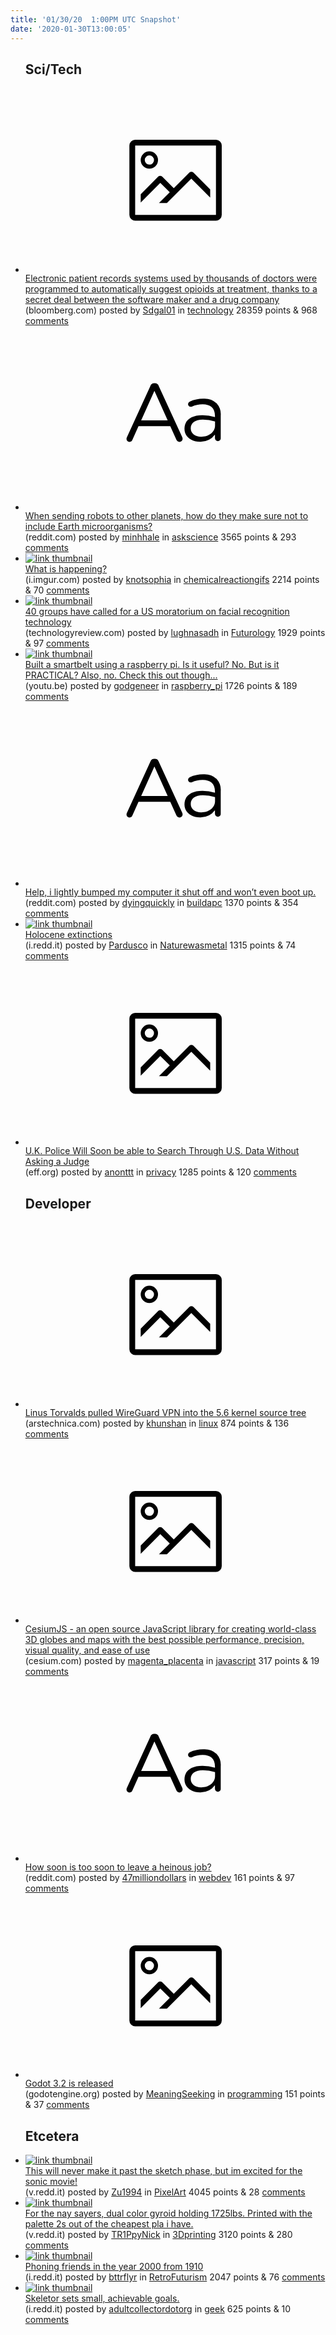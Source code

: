 ```yaml
---
title: '01/30/20  1:00PM UTC Snapshot'
date: '2020-01-30T13:00:05'
---
```

<ul>
<h2>Sci/Tech</h2>

<li><a href='https://www.bloomberg.com/news/articles/2020-01-29/health-records-company-pushed-opioids-to-doctors-in-secret-deal'><svg version='1.1' viewBox='-34 -14 104 64' preserveAspectRatio='xMidYMid meet' xmlns='http://www.w3.org/2000/svg' xmlns:xlink='http://www.w3.org/1999/xlink'>
    <title>link thumbnail</title>
    <path d='M32,4H4A2,2,0,0,0,2,6V30a2,2,0,0,0,2,2H32a2,2,0,0,0,2-2V6A2,2,0,0,0,32,4ZM4,30V6H32V30Z'></path>
    <path d='M8.92,14a3,3,0,1,0-3-3A3,3,0,0,0,8.92,14Zm0-4.6A1.6,1.6,0,1,1,7.33,11,1.6,1.6,0,0,1,8.92,9.41Z'></path>
    <path d='M22.78,15.37l-5.4,5.4-4-4a1,1,0,0,0-1.41,0L5.92,22.9v2.83l6.79-6.79L16,22.18l-3.75,3.75H15l8.45-8.45L30,24V21.18l-5.81-5.81A1,1,0,0,0,22.78,15.37Z'></path>
    </svg></a><div><div class='linkTitle'><a href='https://www.bloomberg.com/news/articles/2020-01-29/health-records-company-pushed-opioids-to-doctors-in-secret-deal'>Electronic patient records systems used by thousands of doctors were programmed to automatically suggest opioids at treatment, thanks to a secret deal between the software maker and a drug company</a></div>(bloomberg.com) posted by <a href='https://www.reddit.com/user/Sdgal01'>Sdgal01</a> in <a href='https://www.reddit.com/r/technology'>technology</a> 28359 points & 968 <a href='https://www.reddit.com/r/technology/comments/evt5vz/electronic_patient_records_systems_used_by/'>comments</a></div></li>

<li><a href='https://www.reddit.com/r/askscience/comments/evxjj2/when_sending_robots_to_other_planets_how_do_they/'><svg version='1.1' viewBox='-34 -12 104 64' preserveAspectRatio='xMidYMid slice' xmlns='http://www.w3.org/2000/svg' xmlns:xlink='http://www.w3.org/1999/xlink'>
    <title>text link thumbnail</title>
    <path d='M12.19,8.84a1.45,1.45,0,0,0-1.4-1h-.12a1.46,1.46,0,0,0-1.42,1L1.14,26.56a1.29,1.29,0,0,0-.14.59,1,1,0,0,0,1,1,1.12,1.12,0,0,0,1.08-.77l2.08-4.65h11l2.08,4.59a1.24,1.24,0,0,0,1.12.83,1.08,1.08,0,0,0,1.08-1.08,1.64,1.64,0,0,0-.14-.57ZM6.08,20.71l4.59-10.22,4.6,10.22Z'>
    </path>
    <path d='M32.24,14.78A6.35,6.35,0,0,0,27.6,13.2a11.36,11.36,0,0,0-4.7,1,1,1,0,0,0-.58.89,1,1,0,0,0,.94.92,1.23,1.23,0,0,0,.39-.08,8.87,8.87,0,0,1,3.72-.81c2.7,0,4.28,1.33,4.28,3.92v.5a15.29,15.29,0,0,0-4.42-.61c-3.64,0-6.14,1.61-6.14,4.64v.05c0,2.95,2.7,4.48,5.37,4.48a6.29,6.29,0,0,0,5.19-2.48V26.9a1,1,0,0,0,1,1,1,1,0,0,0,1-1.06V19A5.71,5.71,0,0,0,32.24,14.78Zm-.56,7.7c0,2.28-2.17,3.89-4.81,3.89-1.94,0-3.61-1.06-3.61-2.86v-.06c0-1.8,1.5-3,4.2-3a15.2,15.2,0,0,1,4.22.61Z'>
    </path>
    </svg></a><div><div class='linkTitle'><a href='https://www.reddit.com/r/askscience/comments/evxjj2/when_sending_robots_to_other_planets_how_do_they/'>When sending robots to other planets, how do they make sure not to include Earth microorganisms?</a></div>(reddit.com) posted by <a href='https://www.reddit.com/user/minhhale'>minhhale</a> in <a href='https://www.reddit.com/r/askscience'>askscience</a> 3565 points & 293 <a href='https://www.reddit.com/r/askscience/comments/evxjj2/when_sending_robots_to_other_planets_how_do_they/'>comments</a></div></li>

<li><a href='https://i.imgur.com/CptNeJT.gifv'><img src='https://a.thumbs.redditmedia.com/Zy98BXSH9Fr2G-QysX4DzXK7Ujiis1BNcD9NV4otDd8.jpg' alt='link thumbnail'></a><div><div class='linkTitle'><a href='https://i.imgur.com/CptNeJT.gifv'>What is happening?</a></div>(i.imgur.com) posted by <a href='https://www.reddit.com/user/knotsophia'>knotsophia</a> in <a href='https://www.reddit.com/r/chemicalreactiongifs'>chemicalreactiongifs</a> 2214 points & 70 <a href='https://www.reddit.com/r/chemicalreactiongifs/comments/evy8v2/what_is_happening/'>comments</a></div></li>

<li><a href='https://www.technologyreview.com/f/615098/facial-recognition-clearview-ai-epic-privacy-moratorium-surveillance/'><img src='https://b.thumbs.redditmedia.com/1apJoC9k5jrPMkl4AL8r1hJVgeCFy69fxOjBHdh2wYI.jpg' alt='link thumbnail'></a><div><div class='linkTitle'><a href='https://www.technologyreview.com/f/615098/facial-recognition-clearview-ai-epic-privacy-moratorium-surveillance/'>40 groups have called for a US moratorium on facial recognition technology</a></div>(technologyreview.com) posted by <a href='https://www.reddit.com/user/lughnasadh'>lughnasadh</a> in <a href='https://www.reddit.com/r/Futurology'>Futurology</a> 1929 points & 97 <a href='https://www.reddit.com/r/Futurology/comments/evr2te/40_groups_have_called_for_a_us_moratorium_on/'>comments</a></div></li>

<li><a href='https://youtu.be/ZwIarUPmIgQ'><img src='https://b.thumbs.redditmedia.com/hASfXpE5EN8uwkQzwWN95oca6xNQskKiXXnkIm8QBgE.jpg' alt='link thumbnail'></a><div><div class='linkTitle'><a href='https://youtu.be/ZwIarUPmIgQ'>Built a smartbelt using a raspberry pi. Is it useful? No. But is it PRACTICAL? Also, no. Check this out though...</a></div>(youtu.be) posted by <a href='https://www.reddit.com/user/godgeneer'>godgeneer</a> in <a href='https://www.reddit.com/r/raspberry_pi'>raspberry_pi</a> 1726 points & 189 <a href='https://www.reddit.com/r/raspberry_pi/comments/evu03u/built_a_smartbelt_using_a_raspberry_pi_is_it/'>comments</a></div></li>

<li><a href='https://www.reddit.com/r/buildapc/comments/evp7fq/help_i_lightly_bumped_my_computer_it_shut_off_and/'><svg version='1.1' viewBox='-34 -12 104 64' preserveAspectRatio='xMidYMid slice' xmlns='http://www.w3.org/2000/svg' xmlns:xlink='http://www.w3.org/1999/xlink'>
    <title>text link thumbnail</title>
    <path d='M12.19,8.84a1.45,1.45,0,0,0-1.4-1h-.12a1.46,1.46,0,0,0-1.42,1L1.14,26.56a1.29,1.29,0,0,0-.14.59,1,1,0,0,0,1,1,1.12,1.12,0,0,0,1.08-.77l2.08-4.65h11l2.08,4.59a1.24,1.24,0,0,0,1.12.83,1.08,1.08,0,0,0,1.08-1.08,1.64,1.64,0,0,0-.14-.57ZM6.08,20.71l4.59-10.22,4.6,10.22Z'>
    </path>
    <path d='M32.24,14.78A6.35,6.35,0,0,0,27.6,13.2a11.36,11.36,0,0,0-4.7,1,1,1,0,0,0-.58.89,1,1,0,0,0,.94.92,1.23,1.23,0,0,0,.39-.08,8.87,8.87,0,0,1,3.72-.81c2.7,0,4.28,1.33,4.28,3.92v.5a15.29,15.29,0,0,0-4.42-.61c-3.64,0-6.14,1.61-6.14,4.64v.05c0,2.95,2.7,4.48,5.37,4.48a6.29,6.29,0,0,0,5.19-2.48V26.9a1,1,0,0,0,1,1,1,1,0,0,0,1-1.06V19A5.71,5.71,0,0,0,32.24,14.78Zm-.56,7.7c0,2.28-2.17,3.89-4.81,3.89-1.94,0-3.61-1.06-3.61-2.86v-.06c0-1.8,1.5-3,4.2-3a15.2,15.2,0,0,1,4.22.61Z'>
    </path>
    </svg></a><div><div class='linkTitle'><a href='https://www.reddit.com/r/buildapc/comments/evp7fq/help_i_lightly_bumped_my_computer_it_shut_off_and/'>Help, i lightly bumped my computer it shut off and won’t even boot up.</a></div>(reddit.com) posted by <a href='https://www.reddit.com/user/dyingquickly'>dyingquickly</a> in <a href='https://www.reddit.com/r/buildapc'>buildapc</a> 1370 points & 354 <a href='https://www.reddit.com/r/buildapc/comments/evp7fq/help_i_lightly_bumped_my_computer_it_shut_off_and/'>comments</a></div></li>

<li><a href='https://i.redd.it/95zcmdfqlsd41.jpg'><img src='https://b.thumbs.redditmedia.com/VoHp0x24CwDM3q2vJGAvQqbNu5G8qA1pqdjWrvFJ7qA.jpg' alt='link thumbnail'></a><div><div class='linkTitle'><a href='https://i.redd.it/95zcmdfqlsd41.jpg'>Holocene extinctions</a></div>(i.redd.it) posted by <a href='https://www.reddit.com/user/Pardusco'>Pardusco</a> in <a href='https://www.reddit.com/r/Naturewasmetal'>Naturewasmetal</a> 1315 points & 74 <a href='https://www.reddit.com/r/Naturewasmetal/comments/evuej1/holocene_extinctions/'>comments</a></div></li>

<li><a href='https://www.eff.org/deeplinks/2020/01/uk-police-will-soon-be-able-search-through-us-data-without-asking-judge'><svg version='1.1' viewBox='-34 -14 104 64' preserveAspectRatio='xMidYMid meet' xmlns='http://www.w3.org/2000/svg' xmlns:xlink='http://www.w3.org/1999/xlink'>
    <title>link thumbnail</title>
    <path d='M32,4H4A2,2,0,0,0,2,6V30a2,2,0,0,0,2,2H32a2,2,0,0,0,2-2V6A2,2,0,0,0,32,4ZM4,30V6H32V30Z'></path>
    <path d='M8.92,14a3,3,0,1,0-3-3A3,3,0,0,0,8.92,14Zm0-4.6A1.6,1.6,0,1,1,7.33,11,1.6,1.6,0,0,1,8.92,9.41Z'></path>
    <path d='M22.78,15.37l-5.4,5.4-4-4a1,1,0,0,0-1.41,0L5.92,22.9v2.83l6.79-6.79L16,22.18l-3.75,3.75H15l8.45-8.45L30,24V21.18l-5.81-5.81A1,1,0,0,0,22.78,15.37Z'></path>
    </svg></a><div><div class='linkTitle'><a href='https://www.eff.org/deeplinks/2020/01/uk-police-will-soon-be-able-search-through-us-data-without-asking-judge'>U.K. Police Will Soon be able to Search Through U.S. Data Without Asking a Judge</a></div>(eff.org) posted by <a href='https://www.reddit.com/user/anonttt'>anonttt</a> in <a href='https://www.reddit.com/r/privacy'>privacy</a> 1285 points & 120 <a href='https://www.reddit.com/r/privacy/comments/evuxtr/uk_police_will_soon_be_able_to_search_through_us/'>comments</a></div></li>

<h2>Developer</h2>

<li><a href='https://arstechnica.com/gadgets/2020/01/linus-torvalds-pulled-wireguard-vpn-into-the-5-6-kernel-source-tree/'><svg version='1.1' viewBox='-34 -14 104 64' preserveAspectRatio='xMidYMid meet' xmlns='http://www.w3.org/2000/svg' xmlns:xlink='http://www.w3.org/1999/xlink'>
    <title>link thumbnail</title>
    <path d='M32,4H4A2,2,0,0,0,2,6V30a2,2,0,0,0,2,2H32a2,2,0,0,0,2-2V6A2,2,0,0,0,32,4ZM4,30V6H32V30Z'></path>
    <path d='M8.92,14a3,3,0,1,0-3-3A3,3,0,0,0,8.92,14Zm0-4.6A1.6,1.6,0,1,1,7.33,11,1.6,1.6,0,0,1,8.92,9.41Z'></path>
    <path d='M22.78,15.37l-5.4,5.4-4-4a1,1,0,0,0-1.41,0L5.92,22.9v2.83l6.79-6.79L16,22.18l-3.75,3.75H15l8.45-8.45L30,24V21.18l-5.81-5.81A1,1,0,0,0,22.78,15.37Z'></path>
    </svg></a><div><div class='linkTitle'><a href='https://arstechnica.com/gadgets/2020/01/linus-torvalds-pulled-wireguard-vpn-into-the-5-6-kernel-source-tree/'>Linus Torvalds pulled WireGuard VPN into the 5.6 kernel source tree</a></div>(arstechnica.com) posted by <a href='https://www.reddit.com/user/khunshan'>khunshan</a> in <a href='https://www.reddit.com/r/linux'>linux</a> 874 points & 136 <a href='https://www.reddit.com/r/linux/comments/evrup9/linus_torvalds_pulled_wireguard_vpn_into_the_56/'>comments</a></div></li>

<li><a href='https://cesium.com/cesiumjs/'><svg version='1.1' viewBox='-34 -14 104 64' preserveAspectRatio='xMidYMid meet' xmlns='http://www.w3.org/2000/svg' xmlns:xlink='http://www.w3.org/1999/xlink'>
    <title>link thumbnail</title>
    <path d='M32,4H4A2,2,0,0,0,2,6V30a2,2,0,0,0,2,2H32a2,2,0,0,0,2-2V6A2,2,0,0,0,32,4ZM4,30V6H32V30Z'></path>
    <path d='M8.92,14a3,3,0,1,0-3-3A3,3,0,0,0,8.92,14Zm0-4.6A1.6,1.6,0,1,1,7.33,11,1.6,1.6,0,0,1,8.92,9.41Z'></path>
    <path d='M22.78,15.37l-5.4,5.4-4-4a1,1,0,0,0-1.41,0L5.92,22.9v2.83l6.79-6.79L16,22.18l-3.75,3.75H15l8.45-8.45L30,24V21.18l-5.81-5.81A1,1,0,0,0,22.78,15.37Z'></path>
    </svg></a><div><div class='linkTitle'><a href='https://cesium.com/cesiumjs/'>CesiumJS - an open source JavaScript library for creating world-class 3D globes and maps with the best possible performance, precision, visual quality, and ease of use</a></div>(cesium.com) posted by <a href='https://www.reddit.com/user/magenta_placenta'>magenta_placenta</a> in <a href='https://www.reddit.com/r/javascript'>javascript</a> 317 points & 19 <a href='https://www.reddit.com/r/javascript/comments/evshne/cesiumjs_an_open_source_javascript_library_for/'>comments</a></div></li>

<li><a href='https://www.reddit.com/r/webdev/comments/evw0ls/how_soon_is_too_soon_to_leave_a_heinous_job/'><svg version='1.1' viewBox='-34 -12 104 64' preserveAspectRatio='xMidYMid slice' xmlns='http://www.w3.org/2000/svg' xmlns:xlink='http://www.w3.org/1999/xlink'>
    <title>text link thumbnail</title>
    <path d='M12.19,8.84a1.45,1.45,0,0,0-1.4-1h-.12a1.46,1.46,0,0,0-1.42,1L1.14,26.56a1.29,1.29,0,0,0-.14.59,1,1,0,0,0,1,1,1.12,1.12,0,0,0,1.08-.77l2.08-4.65h11l2.08,4.59a1.24,1.24,0,0,0,1.12.83,1.08,1.08,0,0,0,1.08-1.08,1.64,1.64,0,0,0-.14-.57ZM6.08,20.71l4.59-10.22,4.6,10.22Z'>
    </path>
    <path d='M32.24,14.78A6.35,6.35,0,0,0,27.6,13.2a11.36,11.36,0,0,0-4.7,1,1,1,0,0,0-.58.89,1,1,0,0,0,.94.92,1.23,1.23,0,0,0,.39-.08,8.87,8.87,0,0,1,3.72-.81c2.7,0,4.28,1.33,4.28,3.92v.5a15.29,15.29,0,0,0-4.42-.61c-3.64,0-6.14,1.61-6.14,4.64v.05c0,2.95,2.7,4.48,5.37,4.48a6.29,6.29,0,0,0,5.19-2.48V26.9a1,1,0,0,0,1,1,1,1,0,0,0,1-1.06V19A5.71,5.71,0,0,0,32.24,14.78Zm-.56,7.7c0,2.28-2.17,3.89-4.81,3.89-1.94,0-3.61-1.06-3.61-2.86v-.06c0-1.8,1.5-3,4.2-3a15.2,15.2,0,0,1,4.22.61Z'>
    </path>
    </svg></a><div><div class='linkTitle'><a href='https://www.reddit.com/r/webdev/comments/evw0ls/how_soon_is_too_soon_to_leave_a_heinous_job/'>How soon is too soon to leave a heinous job?</a></div>(reddit.com) posted by <a href='https://www.reddit.com/user/47milliondollars'>47milliondollars</a> in <a href='https://www.reddit.com/r/webdev'>webdev</a> 161 points & 97 <a href='https://www.reddit.com/r/webdev/comments/evw0ls/how_soon_is_too_soon_to_leave_a_heinous_job/'>comments</a></div></li>

<li><a href='https://godotengine.org/article/here-comes-godot-3-2'><svg version='1.1' viewBox='-34 -14 104 64' preserveAspectRatio='xMidYMid meet' xmlns='http://www.w3.org/2000/svg' xmlns:xlink='http://www.w3.org/1999/xlink'>
    <title>link thumbnail</title>
    <path d='M32,4H4A2,2,0,0,0,2,6V30a2,2,0,0,0,2,2H32a2,2,0,0,0,2-2V6A2,2,0,0,0,32,4ZM4,30V6H32V30Z'></path>
    <path d='M8.92,14a3,3,0,1,0-3-3A3,3,0,0,0,8.92,14Zm0-4.6A1.6,1.6,0,1,1,7.33,11,1.6,1.6,0,0,1,8.92,9.41Z'></path>
    <path d='M22.78,15.37l-5.4,5.4-4-4a1,1,0,0,0-1.41,0L5.92,22.9v2.83l6.79-6.79L16,22.18l-3.75,3.75H15l8.45-8.45L30,24V21.18l-5.81-5.81A1,1,0,0,0,22.78,15.37Z'></path>
    </svg></a><div><div class='linkTitle'><a href='https://godotengine.org/article/here-comes-godot-3-2'>Godot 3.2 is released</a></div>(godotengine.org) posted by <a href='https://www.reddit.com/user/MeaningSeeking'>MeaningSeeking</a> in <a href='https://www.reddit.com/r/programming'>programming</a> 151 points & 37 <a href='https://www.reddit.com/r/programming/comments/evo10y/godot_32_is_released/'>comments</a></div></li>

<h2>Etcetera</h2>

<li><a href='https://v.redd.it/2rtjea6gnqd41'><img src='https://b.thumbs.redditmedia.com/V-vARpksj-6otQUUML1amap7GN8BleXm7HQm2kgTAdg.jpg' alt='link thumbnail'></a><div><div class='linkTitle'><a href='https://v.redd.it/2rtjea6gnqd41'>This will never make it past the sketch phase, but im excited for the sonic movie!</a></div>(v.redd.it) posted by <a href='https://www.reddit.com/user/Zu1994'>Zu1994</a> in <a href='https://www.reddit.com/r/PixelArt'>PixelArt</a> 4045 points & 28 <a href='https://www.reddit.com/r/PixelArt/comments/evojqs/this_will_never_make_it_past_the_sketch_phase_but/'>comments</a></div></li>

<li><a href='https://v.redd.it/whgcvlfv5sd41'><img src='https://b.thumbs.redditmedia.com/8qXL85KylA8pFmqTp7qZKa6y5oKp1_5iIPRkqoi81Qc.jpg' alt='link thumbnail'></a><div><div class='linkTitle'><a href='https://v.redd.it/whgcvlfv5sd41'>For the nay sayers, dual color gyroid holding 1725lbs. Printed with the palette 2s out of the cheapest pla i have.</a></div>(v.redd.it) posted by <a href='https://www.reddit.com/user/TR1PpyNick'>TR1PpyNick</a> in <a href='https://www.reddit.com/r/3Dprinting'>3Dprinting</a> 3120 points & 280 <a href='https://www.reddit.com/r/3Dprinting/comments/evt227/for_the_nay_sayers_dual_color_gyroid_holding/'>comments</a></div></li>

<li><a href='https://i.redd.it/tjpiwmemlrd41.jpg'><img src='https://b.thumbs.redditmedia.com/toJCr44_p92Qjdw0Dzd5__kERscx4pwVqX5q9ThhBfI.jpg' alt='link thumbnail'></a><div><div class='linkTitle'><a href='https://i.redd.it/tjpiwmemlrd41.jpg'>Phoning friends in the year 2000 from 1910</a></div>(i.redd.it) posted by <a href='https://www.reddit.com/user/bttrflyr'>bttrflyr</a> in <a href='https://www.reddit.com/r/RetroFuturism'>RetroFuturism</a> 2047 points & 76 <a href='https://www.reddit.com/r/RetroFuturism/comments/evtmnw/phoning_friends_in_the_year_2000_from_1910/'>comments</a></div></li>

<li><a href='https://i.redd.it/720e6o07grd41.jpg'><img src='https://a.thumbs.redditmedia.com/hgO37lK5v40IReqUztoxC57nuziWIjMUfA5NsB4bTr8.jpg' alt='link thumbnail'></a><div><div class='linkTitle'><a href='https://i.redd.it/720e6o07grd41.jpg'>Skeletor sets small, achievable goals.</a></div>(i.redd.it) posted by <a href='https://www.reddit.com/user/adultcollectordotorg'>adultcollectordotorg</a> in <a href='https://www.reddit.com/r/geek'>geek</a> 625 points & 10 <a href='https://www.reddit.com/r/geek/comments/evqt5x/skeletor_sets_small_achievable_goals/'>comments</a></div></li>

</ul>
